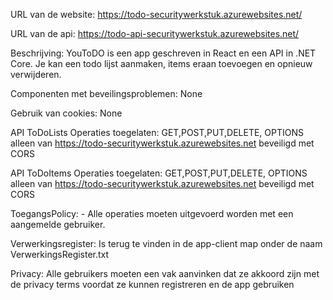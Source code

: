 URL van de website: https://todo-securitywerkstuk.azurewebsites.net/

URL van de api: https://todo-api-securitywerkstuk.azurewebsites.net/

Beschrijving: YouToDO is een app geschreven in React en een API in .NET Core. Je kan een todo lijst aanmaken, items eraan toevoegen en opnieuw verwijderen.

Componenten met beveilingsproblemen: None

Gebruik van cookies: None

API ToDoLists Operaties toegelaten: GET,POST,PUT,DELETE, OPTIONS alleen van https://todo-securitywerkstuk.azurewebsites.net beveiligd met CORS

API ToDoItems Operaties toegelaten: GET,POST,PUT,DELETE, OPTIONS alleen van https://todo-securitywerkstuk.azurewebsites.net beveiligd met CORS

ToegangsPolicy: 
	- Alle operaties moeten uitgevoerd worden met een aangemelde gebruiker.

Verwerkingsregister: Is terug te vinden in de app-client map onder de naam VerwerkingsRegister.txt

Privacy: Alle gebruikers moeten een vak aanvinken dat ze akkoord zijn met de privacy terms voordat ze kunnen registreren en de app gebruiken


